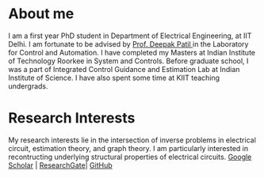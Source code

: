 # About me
I am a first year PhD student in Department of Electrical Engineering, at IIT Delhi. I am fortunate to be advised by [Prof. Deepak Patil ](http://web.iitd.ac.in/~deepakpatil/) in the Laboratory for Control and Automation. I have completed my Masters at Indian Institute of Technology Roorkee in System and Controls.
Before graduate school, I was a part of Integrated Control Guidance and Estimation Lab at Indian Institute of Science. 
I have also spent some time at KIIT teaching undergrads.
# Research Interests
My research interests lie in the intersection of inverse problems in electrical circuit, estimation theory, and graph theory. I am particularly interested in recontructing underlying structural properties of electrical circuits.
 [Google Scholar](https://scholar.google.com/citations?user=R8c6wqUAAAAJ&hl=en) | [ResearchGate](https://www.researchgate.net/profile/Shivanagouda_Biradar3)| [GitHub](https://github.com/ShiBirIIT)

